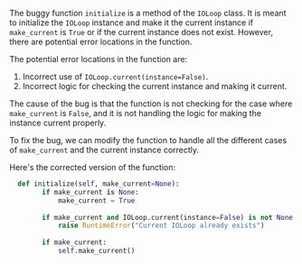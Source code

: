 The buggy function `initialize` is a method of the `IOLoop` class. It is meant to initialize the `IOLoop` instance and make it the current instance if `make_current` is `True` or if the current instance does not exist. However, there are potential error locations in the function.

The potential error locations in the function are:
1. Incorrect use of `IOLoop.current(instance=False)`.
2. Incorrect logic for checking the current instance and making it current.

The cause of the bug is that the function is not checking for the case where `make_current` is `False`, and it is not handling the logic for making the instance current properly.

To fix the bug, we can modify the function to handle all the different cases of `make_current` and the current instance correctly.

Here's the corrected version of the function:

```python
  def initialize(self, make_current=None):
        if make_current is None:
            make_current = True
        
        if make_current and IOLoop.current(instance=False) is not None:
            raise RuntimeError("Current IOLoop already exists")
        
        if make_current:
            self.make_current()
```